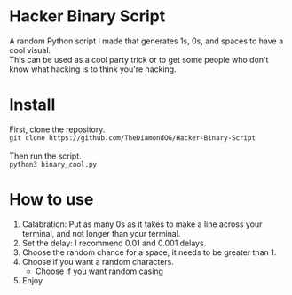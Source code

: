 # Hacker Binary Script
A random Python script I made that generates 1s, 0s, and spaces to have a cool visual.\
This can be used as a cool party trick or to get some people who don't know what hacking is to think you're hacking.
# Install
First, clone the repository.\
`git clone https://github.com/TheDiamondOG/Hacker-Binary-Script`\
\
Then run the script.\
`python3 binary_cool.py`
# How to use
1. Calabration: Put as many 0s as it takes to make a line across your terminal, and not longer than your terminal.
2. Set the delay: I recommend 0.01 and 0.001 delays.
3. Choose the random chance for a space; it needs to be greater than 1.
4. Choose if you want a random characters.
   - Choose if you want random casing
6. Enjoy
